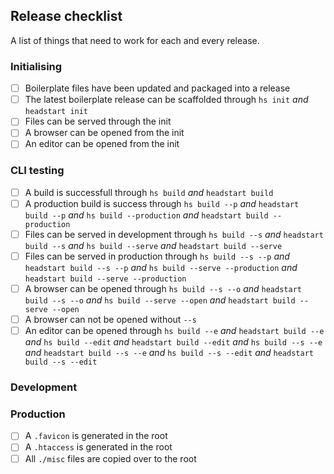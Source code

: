 ## Release checklist

A list of things that need to work for each and every release.

### Initialising

- [ ] Boilerplate files have been updated and packaged into a release
- [ ] The latest boilerplate release can be scaffolded through `hs init` *and* `headstart init`
- [ ] Files can be served through the init
- [ ] A browser can be opened from the init
- [ ] An editor can be opened from the init

### CLI testing

- [ ] A build is successfull through `hs build` *and* `headstart build`
- [ ] A production build is success through `hs build --p` *and* `headstart build --p` *and* `hs build --production` *and* `headstart build --production`
- [ ] Files can be served in development through `hs build --s` *and* `headstart build --s` *and* `hs build --serve` *and* `headstart build --serve`
- [ ] Files can be served in production through `hs build --s --p` *and* `headstart build --s --p` *and* `hs build --serve --production` *and* `headstart build --serve --production`
- [ ] A browser can be opened through `hs build --s --o` *and* `headstart build --s --o` *and* `hs build --serve --open` *and* `headstart build --serve --open`
- [ ] A browser can not be opened without `--s`
- [ ] An editor can be opened through `hs build --e` *and* `headstart build --e` *and* `hs build --edit` *and* `headstart build --edit` *and* `hs build --s --e` *and* `headstart build --s --e` *and* `hs build --s --edit` *and* `headstart build --s --edit`

### Development



### Production

- [ ] A `.favicon` is generated in the root
- [ ] A `.htaccess` is generated in the root
- [ ] All `./misc` files are copied over to the root